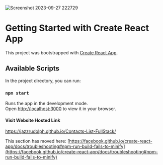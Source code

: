 ![Screenshot 2023-09-27 222729](https://github.com/JazzRudolph/Contacts-List-FullStack/assets/97210506/9672c314-27d9-4412-9e85-ac6089fc41b8)
# Getting Started with Create React App

This project was bootstrapped with [Create React App](https://github.com/facebook/create-react-app).

## Available Scripts

In the project directory, you can run:

### `npm start`

Runs the app in the development mode.\
Open [http://localhost:3000](http://localhost:3000) to view it in your browser.

#### Visit Website Hosted Link
https://jazzrudolph.github.io/Contacts-List-FullStack/

This section has moved here: [https://facebook.github.io/create-react-app/docs/troubleshooting#npm-run-build-fails-to-minify](https://facebook.github.io/create-react-app/docs/troubleshooting#npm-run-build-fails-to-minify)
